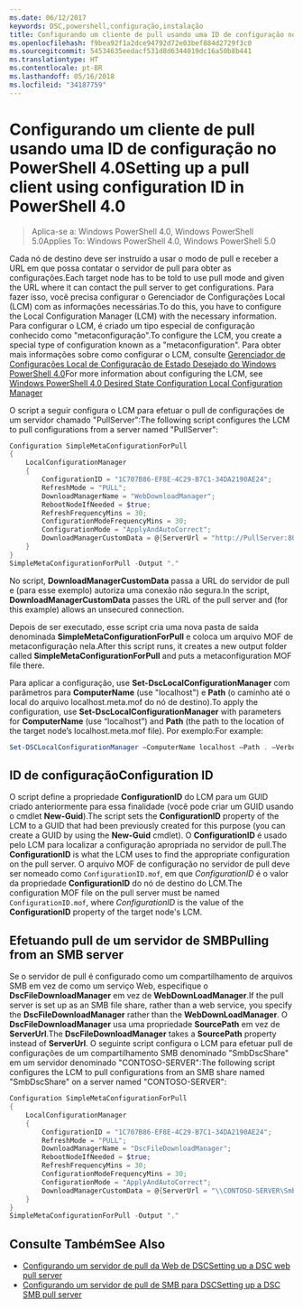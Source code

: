 ```yaml
---
ms.date: 06/12/2017
keywords: DSC,powershell,configuração,instalação
title: Configurando um cliente de pull usando uma ID de configuração no PowerShell 4.0
ms.openlocfilehash: f9bea92f1a2dce94792d72e03bef884d2729f3c0
ms.sourcegitcommit: 54534635eedacf531d8d6344019dc16a50b8b441
ms.translationtype: HT
ms.contentlocale: pt-BR
ms.lasthandoff: 05/16/2018
ms.locfileid: "34187759"
---
```

# <a name="setting-up-a-pull-client-using-configuration-id-in-powershell-40"></a><span data-ttu-id="23b40-103">Configurando um cliente de pull usando uma ID de configuração no PowerShell 4.0</span><span class="sxs-lookup"><span data-stu-id="23b40-103">Setting up a pull client using configuration ID in PowerShell 4.0</span></span>

><span data-ttu-id="23b40-104">Aplica-se a: Windows PowerShell 4.0, Windows PowerShell 5.0</span><span class="sxs-lookup"><span data-stu-id="23b40-104">Applies To: Windows PowerShell 4.0, Windows PowerShell 5.0</span></span>

<span data-ttu-id="23b40-105">Cada nó de destino deve ser instruído a usar o modo de pull e receber a URL em que possa contatar o servidor de pull para obter as configurações.</span><span class="sxs-lookup"><span data-stu-id="23b40-105">Each target node has to be told to use pull mode and given the URL where it can contact the pull server to get configurations.</span></span> <span data-ttu-id="23b40-106">Para fazer isso, você precisa configurar o Gerenciador de Configurações Local (LCM) com as informações necessárias.</span><span class="sxs-lookup"><span data-stu-id="23b40-106">To do this, you have to configure the Local Configuration Manager (LCM) with the necessary information.</span></span> <span data-ttu-id="23b40-107">Para configurar o LCM, é criado um tipo especial de configuração conhecido como "metaconfiguração".</span><span class="sxs-lookup"><span data-stu-id="23b40-107">To configure the LCM, you create a special type of configuration known as a "metaconfiguration".</span></span> <span data-ttu-id="23b40-108">Para obter mais informações sobre como configurar o LCM, consulte [Gerenciador de Configurações Local de Configuração de Estado Desejado do Windows PowerShell 4.0](metaConfig4.md)</span><span class="sxs-lookup"><span data-stu-id="23b40-108">For more information about configuring the LCM, see [Windows PowerShell 4.0 Desired State Configuration Local Configuration Manager](metaConfig4.md)</span></span>

<span data-ttu-id="23b40-109">O script a seguir configura o LCM para efetuar o pull de configurações de um servidor chamado "PullServer":</span><span class="sxs-lookup"><span data-stu-id="23b40-109">The following script configures the LCM to pull configurations from a server named "PullServer":</span></span>

```powershell
Configuration SimpleMetaConfigurationForPull
{
    LocalConfigurationManager
    {
        ConfigurationID = "1C707B86-EF8E-4C29-B7C1-34DA2190AE24";
        RefreshMode = "PULL";
        DownloadManagerName = "WebDownloadManager";
        RebootNodeIfNeeded = $true;
        RefreshFrequencyMins = 30;
        ConfigurationModeFrequencyMins = 30;
        ConfigurationMode = "ApplyAndAutoCorrect";
        DownloadManagerCustomData = @{ServerUrl = "http://PullServer:8080/PSDSCPullServer/PSDSCPullServer.svc"; AllowUnsecureConnection = “TRUE”}
    }
}
SimpleMetaConfigurationForPull -Output "."
```

<span data-ttu-id="23b40-110">No script, **DownloadManagerCustomData** passa a URL do servidor de pull e (para esse exemplo) autoriza uma conexão não segura.</span><span class="sxs-lookup"><span data-stu-id="23b40-110">In the script, **DownloadManagerCustomData** passes the URL of the pull server and (for this example) allows an unsecured connection.</span></span>

<span data-ttu-id="23b40-111">Depois de ser executado, esse script cria uma nova pasta de saída denominada **SimpleMetaConfigurationForPull** e coloca um arquivo MOF de metaconfiguração nela.</span><span class="sxs-lookup"><span data-stu-id="23b40-111">After this script runs, it creates a new output folder called **SimpleMetaConfigurationForPull** and puts a metaconfiguration MOF file there.</span></span>

<span data-ttu-id="23b40-112">Para aplicar a configuração, use **Set-DscLocalConfigurationManager** com parâmetros para **ComputerName** (use "localhost") e **Path** (o caminho até o local do arquivo localhost.meta.mof do nó de destino).</span><span class="sxs-lookup"><span data-stu-id="23b40-112">To apply the configuration, use **Set-DscLocalConfigurationManager** with parameters for **ComputerName** (use “localhost”) and **Path** (the path to the location of the target node’s localhost.meta.mof file).</span></span> <span data-ttu-id="23b40-113">Por exemplo:</span><span class="sxs-lookup"><span data-stu-id="23b40-113">For example:</span></span>
```powershell
Set-DSCLocalConfigurationManager –ComputerName localhost –Path . –Verbose.
```

## <a name="configuration-id"></a><span data-ttu-id="23b40-114">ID de configuração</span><span class="sxs-lookup"><span data-stu-id="23b40-114">Configuration ID</span></span>
<span data-ttu-id="23b40-115">O script define a propriedade **ConfigurationID** do LCM para um GUID criado anteriormente para essa finalidade (você pode criar um GUID usando o cmdlet **New-Guid**).</span><span class="sxs-lookup"><span data-stu-id="23b40-115">The script sets the **ConfigurationID** property of the LCM to a GUID that had been previously created for this purpose (you can create a GUID by using the **New-Guid** cmdlet).</span></span> <span data-ttu-id="23b40-116">O **ConfigurationID** é usado pelo LCM para localizar a configuração apropriada no servidor de pull.</span><span class="sxs-lookup"><span data-stu-id="23b40-116">The **ConfigurationID** is what the LCM uses to find the appropriate configuration on the pull server.</span></span> <span data-ttu-id="23b40-117">O arquivo MOF de configuração no servidor de pull deve ser nomeado como `ConfigurationID.mof`, em que *ConfigurationID* é o valor da propriedade **ConfigurationID** do nó de destino do LCM.</span><span class="sxs-lookup"><span data-stu-id="23b40-117">The configuration MOF file on the pull server must be named `ConfigurationID.mof`, where *ConfigurationID* is the value of the **ConfigurationID** property of the target node's LCM.</span></span>

## <a name="pulling-from-an-smb-server"></a><span data-ttu-id="23b40-118">Efetuando pull de um servidor de SMB</span><span class="sxs-lookup"><span data-stu-id="23b40-118">Pulling from an SMB server</span></span>

<span data-ttu-id="23b40-119">Se o servidor de pull é configurado como um compartilhamento de arquivos SMB em vez de como um serviço Web, especifique o **DscFileDownloadManager** em vez de **WebDownLoadManager**.</span><span class="sxs-lookup"><span data-stu-id="23b40-119">If the pull server is set up as an SMB file share, rather than a web service, you specify the **DscFileDownloadManager** rather than the **WebDownLoadManager**.</span></span>
<span data-ttu-id="23b40-120">O **DscFileDownloadManager** usa uma propriedade **SourcePath** em vez de **ServerUrl**.</span><span class="sxs-lookup"><span data-stu-id="23b40-120">The **DscFileDownloadManager** takes a **SourcePath** property instead of **ServerUrl**.</span></span> <span data-ttu-id="23b40-121">O seguinte script configura o LCM para efetuar pull de configurações de um compartilhamento SMB denominado "SmbDscShare" em um servidor denominado "CONTOSO-SERVER":</span><span class="sxs-lookup"><span data-stu-id="23b40-121">The following script configures the LCM to pull configurations from an SMB share named "SmbDscShare" on a server named "CONTOSO-SERVER":</span></span>

```powershell
Configuration SimpleMetaConfigurationForPull
{
    LocalConfigurationManager
    {
        ConfigurationID = "1C707B86-EF8E-4C29-B7C1-34DA2190AE24";
        RefreshMode = "PULL";
        DownloadManagerName = "DscFileDownloadManager";
        RebootNodeIfNeeded = $true;
        RefreshFrequencyMins = 30;
        ConfigurationModeFrequencyMins = 30;
        ConfigurationMode = "ApplyAndAutoCorrect";
        DownloadManagerCustomData = @{ServerUrl = "\\CONTOSO-SERVER\SmbDscShare"}
    }
}
SimpleMetaConfigurationForPull -Output "."
```

## <a name="see-also"></a><span data-ttu-id="23b40-122">Consulte Também</span><span class="sxs-lookup"><span data-stu-id="23b40-122">See Also</span></span>

- [<span data-ttu-id="23b40-123">Configurando um servidor de pull da Web de DSC</span><span class="sxs-lookup"><span data-stu-id="23b40-123">Setting up a DSC web pull server</span></span>](pullServer.md)
- [<span data-ttu-id="23b40-124">Configurando um servidor de pull de SMB para DSC</span><span class="sxs-lookup"><span data-stu-id="23b40-124">Setting up a DSC SMB pull server</span></span>](pullServerSMB.md)